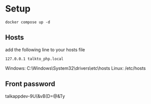 # Setup

```shell
docker compose up -d
```

## Hosts
add the following line to your hosts file
```
127.0.0.1 talkto_php.local
```

Windows: C:\Windows\System32\drivers\etc\hosts
Linux: /etc/hosts

## Front password
talkappdev-9U(&vB(D=@&Ty

